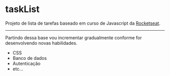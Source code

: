 taskList
========

Projeto de lista de tarefas baseado em curso de Javascript da [Rocketseat](https://rocketseat.com.br/).

-----------------------------------

Partindo dessa base vou incrementar gradualmente conforme for desenvolvendo novas habilidades.

* CSS
* Banco de dados
* Autenticação
* etc...
